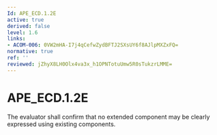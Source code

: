 ```yaml
---
Id: APE_ECD.1.2E
active: true
derived: false
level: 1.6
links:
- ACOM-006: 0VW2mHA-I7j4qCefwZydBFTJ2SXsUY6f8AJlpMXZxFQ=
normative: true
ref: ''
reviewed: jZhyX8LH0Olx4va3x_h1OPNTotuUmw5R0sTukzrLMME=
---
```


# APE_ECD.1.2E

The evaluator shall confirm that no extended component may be clearly expressed using existing components.